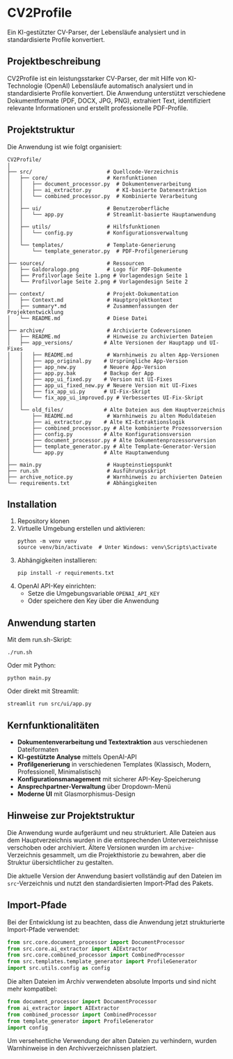 # CV2Profile

Ein KI-gestützter CV-Parser, der Lebensläufe analysiert und in standardisierte Profile konvertiert.

## Projektbeschreibung

CV2Profile ist ein leistungsstarker CV-Parser, der mit Hilfe von KI-Technologie (OpenAI) Lebensläufe automatisch analysiert und in standardisierte Profile konvertiert. Die Anwendung unterstützt verschiedene Dokumentformate (PDF, DOCX, JPG, PNG), extrahiert Text, identifiziert relevante Informationen und erstellt professionelle PDF-Profile.

## Projektstruktur

Die Anwendung ist wie folgt organisiert:

```
CV2Profile/
│
├── src/                        # Quellcode-Verzeichnis
│   ├── core/                   # Kernfunktionen
│   │   ├── document_processor.py  # Dokumentenverarbeitung
│   │   ├── ai_extractor.py        # KI-basierte Datenextraktion
│   │   └── combined_processor.py  # Kombinierte Verarbeitung
│   │
│   ├── ui/                     # Benutzeroberfläche
│   │   └── app.py              # Streamlit-basierte Hauptanwendung
│   │
│   ├── utils/                  # Hilfsfunktionen
│   │   └── config.py           # Konfigurationsverwaltung
│   │
│   └── templates/              # Template-Generierung
│       └── template_generator.py  # PDF-Profilgenerierung
│
├── sources/                    # Ressourcen
│   ├── Galdoralogo.png         # Logo für PDF-Dokumente
│   ├── Profilvorlage Seite 1.png # Vorlagendesign Seite 1
│   └── Profilvorlage Seite 2.png # Vorlagendesign Seite 2
│
├── context/                    # Projekt-Dokumentation
│   ├── Context.md              # Hauptprojektkontext
│   ├── summary*.md             # Zusammenfassungen der Projektentwicklung
│   └── README.md               # Diese Datei
│
├── archive/                    # Archivierte Codeversionen
│   ├── README.md               # Hinweise zu archivierten Dateien
│   ├── app_versions/          # Alte Versionen der Hauptapp und UI-Fixes
│   │   ├── README.md           # Warnhinweis zu alten App-Versionen
│   │   ├── app_original.py    # Ursprüngliche App-Version
│   │   ├── app_new.py         # Neuere App-Version
│   │   ├── app.py.bak         # Backup der App
│   │   ├── app_ui_fixed.py    # Version mit UI-Fixes
│   │   ├── app_ui_fixed_new.py # Neuere Version mit UI-Fixes
│   │   ├── fix_app_ui.py      # UI-Fix-Skript
│   │   └── fix_app_ui_improved.py # Verbessertes UI-Fix-Skript
│   │
│   └── old_files/             # Alte Dateien aus dem Hauptverzeichnis
│       ├── README.md           # Warnhinweis zu alten Moduldateien
│       ├── ai_extractor.py    # Alte KI-Extraktionslogik
│       ├── combined_processor.py # Alte kombinierte Prozessorversion
│       ├── config.py          # Alte Konfigurationsversion
│       ├── document_processor.py # Alte Dokumentenprozessorversion
│       ├── template_generator.py # Alte Template-Generator-Version
│       └── app.py             # Alte Hauptanwendung
│
├── main.py                     # Haupteinstiegspunkt
├── run.sh                      # Ausführungsskript
├── archive_notice.py           # Warnhinweis zu archivierten Dateien
└── requirements.txt            # Abhängigkeiten
```

## Installation

1. Repository klonen
2. Virtuelle Umgebung erstellen und aktivieren:
   ```
   python -m venv venv
   source venv/bin/activate  # Unter Windows: venv\Scripts\activate
   ```
3. Abhängigkeiten installieren:
   ```
   pip install -r requirements.txt
   ```
4. OpenAI API-Key einrichten:
   - Setze die Umgebungsvariable `OPENAI_API_KEY`
   - Oder speichere den Key über die Anwendung

## Anwendung starten

Mit dem run.sh-Skript:
```
./run.sh
```

Oder mit Python:
```
python main.py
```

Oder direkt mit Streamlit:
```
streamlit run src/ui/app.py
```

## Kernfunktionalitäten

- **Dokumentenverarbeitung und Textextraktion** aus verschiedenen Dateiformaten
- **KI-gestützte Analyse** mittels OpenAI-API
- **Profilgenerierung** in verschiedenen Templates (Klassisch, Modern, Professionell, Minimalistisch)
- **Konfigurationsmanagement** mit sicherer API-Key-Speicherung
- **Ansprechpartner-Verwaltung** über Dropdown-Menü
- **Moderne UI** mit Glasmorphismus-Design

## Hinweise zur Projektstruktur

Die Anwendung wurde aufgeräumt und neu strukturiert. Alle Dateien aus dem Hauptverzeichnis wurden in die entsprechenden Unterverzeichnisse verschoben oder archiviert. Ältere Versionen wurden im `archive`-Verzeichnis gesammelt, um die Projekthistorie zu bewahren, aber die Struktur übersichtlicher zu gestalten.

Die aktuelle Version der Anwendung basiert vollständig auf den Dateien im `src`-Verzeichnis und nutzt den standardisierten Import-Pfad des Pakets.

## Import-Pfade

Bei der Entwicklung ist zu beachten, dass die Anwendung jetzt strukturierte Import-Pfade verwendet:

```python
from src.core.document_processor import DocumentProcessor
from src.core.ai_extractor import AIExtractor
from src.core.combined_processor import CombinedProcessor
from src.templates.template_generator import ProfileGenerator
import src.utils.config as config
```

Die alten Dateien im Archiv verwendeten absolute Imports und sind nicht mehr kompatibel:

```python
from document_processor import DocumentProcessor
from ai_extractor import AIExtractor
from combined_processor import CombinedProcessor
from template_generator import ProfileGenerator
import config
```

Um versehentliche Verwendung der alten Dateien zu verhindern, wurden Warnhinweise in den Archivverzeichnissen platziert.
